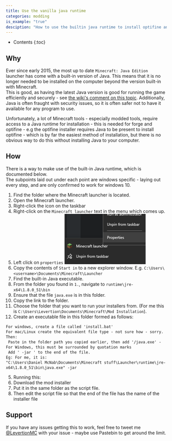 ```yaml
---
title: Use the vanilla java runtime
categories: modding
is_example: "true"
desciption: "How to use the builtin java runtime to install optifine and forge"
---
```

* Contents
{:toc}

## Why

Ever since early 2015, the most up to date `Minecraft: Java Edition` launcher has come with a built-in version of Java. This means that it is no longer needed to be installed on the computer beyond the version built-in with Minecraft.  
This is good, as having the latest Java version is good for running the game efficiently and securely - see [the wiki's comment on this topic](https://minecraft.gamepedia.com/Tutorials/Update_Java#Why_update.3F). Additionally, Java is often fraught with security issues, so it is often safer not to have it available for any program to use.  

Unfortunately, a lot of Minecraft tools - especially modded tools, require access to a Java runtime for installation - this is needed for forge and optifine - e.g the optifine installer requires Java to be present to install optifine - which is by far the easiest method of installation, but there is no obvious way to do this without installing Java to your computer.  

## How
There is a way to make use of the built-in Java runtime, which is documented below.  
The subpoints laid out under each point are windows specific - laying out every step, and are only confirmed to work for windows 10.

1. Find the folder where the Minecraft launcher is located.
  1. Open the Minecraft launcher.
  2. Right-click the icon on the taskbar
  3. Right-click on the `Minecraft launcher` text in the menu which comes up.
  4. Left click on `properties` ![Properties location](/images/posts/builtin_java/taskbar_icon.png)
  5. Copy the contents of `Start in` to a new explorer window. E.g. `C:\Users\<username>\Documents\Minecraft\Launcher`
2. Find the built-in Java executable.
  1. From the folder you found in `1.`, navigate to `runtime\jre-x64\1.8.0_51\bin`
  2. Ensure that the file `java.exe` is in this folder.
  3. Copy the link to the folder.
3. Choose the folder that you want to run your installers from. (For me this is `C:\Users\Levertion\Documents\Minecraft\Mod Installation`).
4. Create  an executable file in this folder formed as follows:  
```
For windows, create a file called 'install.bat'
For mac/Linux create the equivalent file type - not sure how - sorry.
Then:
 Paste in the folder path you copied earlier, then add '/java.exe' - For Windows, this must be surrounded by quotation marks
 Add ' -jar ' to the end of the file.
Eg: For me, it is:
"C:\Users\Daniel McNab\Documents\Minecraft stuff\Launcher\runtime\jre-x64\1.8.0_51\bin\java.exe" -jar
```
5. Running this:
 1. Download the mod installer
 2. Put it in the same folder as the script file.
 3. Then edit the script file so that the end of the file has the name of the installer file

## Support
If you have any issues getting this to work, feel free to tweet me [@LevertionMC](https://twitter.com/LevertionMC) with your issue - maybe use Pastebin to get around the limit.
